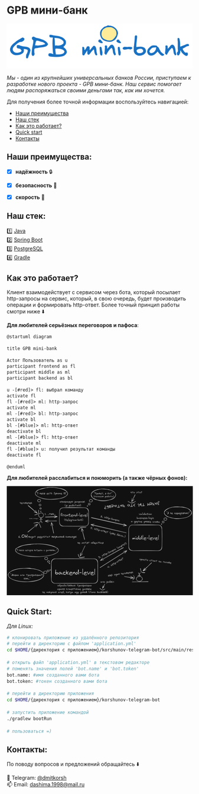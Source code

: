 GPB мини-банк 
===

![logo](pictures/logo.png)

_Мы - один из крупнейших универсальных банков России, приступаем к разработке нового проекта - GPB мини-банк. Наш сервис помогает людям распоряжаться своими деньгами так, как им хочется._

Для получения более точной информации воспользуйтесь навигацией:
- [Наши преимущества](#наши-преимущества)
- [Наш стек](#наш-стек)
- [Как это работает?](#как-это-работает?)
- [Quick start](#quick-start)
- [Контакты](#контакты)

## Наши преимущества: <a name="наши-преимущества"></a>

- [x] **надёжность** :lock:
- [x] **безопасность** :cactus:
- [x] **скорость** :horse_racing:


## Наш стек: <a name="наш-стек"></a>

:one: [Java](https://www.java.com/ru/)  
:two: [Spring Boot](https://spring.io/projects/spring-boot)  
:three: [PostgreSQL](https://www.postgresql.org/)  
:four: [Gradle](https://gradle.org/)

## Как это работает? <a name="как-это-работает?"></a>

Клиент взаимодействует с сервисом через бота, который посылает http-запросы на сервис, который, в свою очередь, будет производить операции и формировать http-ответ. Более точный принцип работы смотри ниже :arrow_down:

**Для любителей серьёзных переговоров и пафоса**:
```plantuml
@startuml diagram

title GPB mini-bank

Actor Пользователь as u
participant frontend as fl
participant middle as ml
participant backend as bl

u -[#red]> fl: выбрал команду
activate fl
fl -[#red]> ml: http-запрос
activate ml
ml -[#red]> bl: http-запрос
activate bl
bl -[#blue]> ml: http-ответ
deactivate bl
ml -[#blue]> fl: http-ответ
deactivate ml
fl -[#blue]> u: получил результат команды
deactivate fl

@enduml
```
**Для любителей расслабиться и поюморить (а также чёрных фонов):**

![service.png](pictures/service.png)

## Quick Start: <a name="quick-start"></a>
_Для Linux:_
```bash
# клонировать приложение из удалённого репозитория
# перейти в директорию с файлом 'application.yml'
cd $HOME/{директория с приложением}/korshunov-telegram-bot/src/main/resources

# открыть файл 'application.yml' в текстовом редакторе
# поменять значения полей 'bot.name' и 'bot.token'
bot.name: #имя созданного вами бота
bot.token: #токен созданного вами бота

# перейти в директорию приложения
cd $HOME/{директория с приложением}/korshunov-telegram-bot

# запустить приложение командой
./gradlew bootRun

# пользоваться =)
```

## Контакты: <a name="контакты"></a>
По поводу вопросов и предложений обращайтесь :arrow_down:  


:speech_balloon: Telegram: [@dmitkorsh](https://t.me/dmitkorsh)  
:mailbox: Email: <a href="mailto:dashima.1998@mail.ru">dashima.1998@mail.ru</a>
